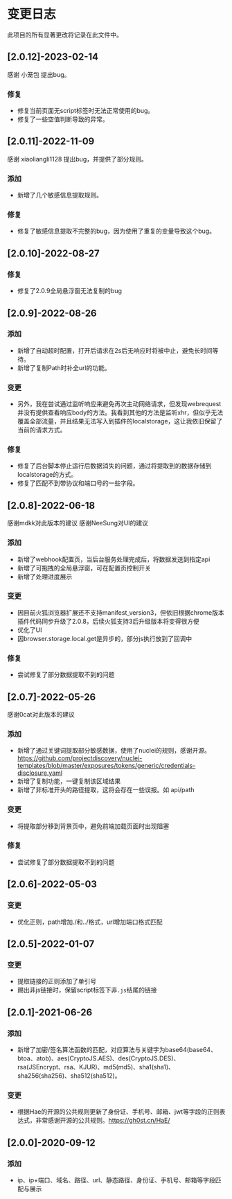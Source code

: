 # 变更日志
此项目的所有显著更改将记录在此文件中。
## [2.0.12]-2023-02-14
感谢 小笼包 提出bug。
### 修复
- 修复当前页面无script标签时无法正常使用的bug。
- 修复了一些空值判断导致的异常。

## [2.0.11]-2022-11-09
感谢 xiaoliangli1128 提出bug，并提供了部分规则。
### 添加
- 新增了几个敏感信息提取规则。
### 修复
- 修复了敏感信息提取不完整的bug，因为使用了重复的变量导致这个bug。

## [2.0.10]-2022-08-27
### 修复
- 修复了2.0.9全局悬浮窗无法复制的bug

## [2.0.9]-2022-08-26
### 添加
- 新增了自动超时配置，打开后请求在2s后无响应时将被中止，避免长时间等待。
- 新增了复制Path时补全url的功能。
### 变更
- 另外，我在尝试通过监听响应来避免再次主动网络请求，但发现webrequest并没有提供查看响应body的方法。我看到其他的方法是监听xhr，但似乎无法覆盖全部流量，并且结果无法写入到插件的localstorage，这让我依旧保留了当前的请求方式。
### 修复
- 修复了后台脚本停止运行后数据消失的问题，通过将提取到的数据存储到localstorage的方式。
- 修复了匹配不到带协议和端口号的一些字段。

## [2.0.8]-2022-06-18
感谢mdkk对此版本的建议
感谢NeeSung对UI的建议
### 添加
- 新增了webhook配置页，当后台服务处理完成后，将数据发送到指定api
- 新增了可拖拽的全局悬浮窗，可在配置页控制开关
- 新增了处理进度展示
### 变更
- 因目前火狐浏览器扩展还不支持manifest_version3，但依旧根据chrome版本插件代码同步升级了2.0.8，后续火狐支持3后升级版本将变得很方便
- 优化了UI
- 因browser.storage.local.get是异步的，部分js执行放到了回调中
### 修复
- 尝试修复了部分数据提取不到的问题

## [2.0.7]-2022-05-26
感谢0cat对此版本的建议
### 添加
- 新增了通过关键词提取部分敏感数据，使用了nuclei的规则，感谢开源。https://github.com/projectdiscovery/nuclei-templates/blob/master/exposures/tokens/generic/credentials-disclosure.yaml
- 新增了复制功能，一键复制该区域结果
- 新增了非标准开头的路径提取，这将会存在一些误报。如 api/path
### 变更
- 将提取部分移到背景页中，避免前端加载页面时出现阻塞
### 修复
- 尝试修复了部分数据提取不到的问题

## [2.0.6]-2022-05-03
### 变更
- 优化正则，path增加./和../格式，url增加端口格式匹配

## [2.0.5]-2022-01-07
### 变更
- 提取链接的正则添加了单引号
- 踢出非js链接时，保留script标签下非`.js`结尾的链接

## [2.0.1]-2021-06-26
### 添加
- 新增了加密/签名算法函数的匹配，对应算法与关键字为base64(base64、btoa、atob)、aes(CryptoJS.AES)、des(CryptoJS.DES)、rsa(JSEncrypt、rsa、KJUR)、md5(md5)、sha1(sha1)、sha256(sha256)、sha512(sha512)。
### 变更
- 根据Hae的开源的公共规则更新了身份证、手机号、邮箱、jwt等字段的正则表达式，非常感谢开源的公共规则。https://gh0st.cn/HaE/

## [2.0.0]-2020-09-12
### 添加
- ip、ip+端口、域名、路径、url、静态路径、身份证、手机号、邮箱等字段匹配与展示
